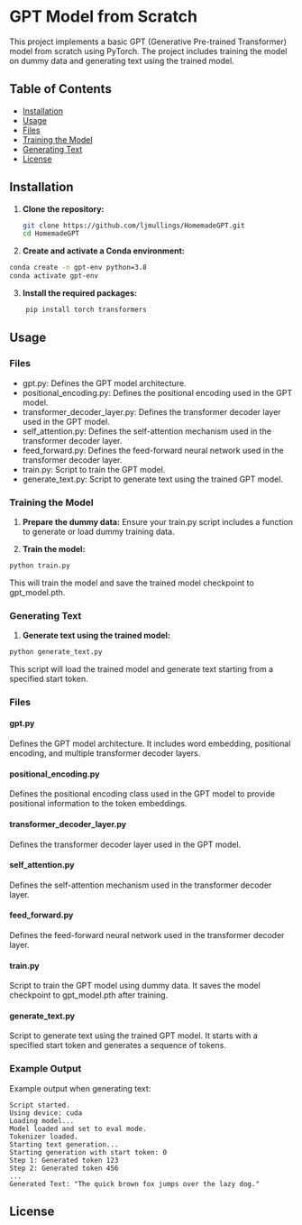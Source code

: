 # GPT Model from Scratch

This project implements a basic GPT (Generative Pre-trained Transformer) model from scratch using PyTorch. The project includes training the model on dummy data and generating text using the trained model.

## Table of Contents

- [Installation](#installation)
- [Usage](#usage)
- [Files](#files)
- [Training the Model](#training-the-model)
- [Generating Text](#generating-text)
- [License](#license)

## Installation

1. **Clone the repository:**

   ```bash
   git clone https://github.com/ljmullings/HomemadeGPT.git
   cd HomemadeGPT

2. **Create and activate a Conda environment:**
  ```bash
  conda create -n gpt-env python=3.8
  conda activate gpt-env
```
3. **Install the required packages:**

  ```bash
      pip install torch transformers
  ```
## Usage
### Files
- gpt.py: Defines the GPT model architecture.
- positional_encoding.py: Defines the positional encoding used in the GPT model.
- transformer_decoder_layer.py: Defines the transformer decoder layer used in the GPT model.
- self_attention.py: Defines the self-attention mechanism used in the transformer decoder layer.
- feed_forward.py: Defines the feed-forward neural network used in the transformer decoder layer.
- train.py: Script to train the GPT model.
- generate_text.py: Script to generate text using the trained GPT model.

### Training the Model
1. **Prepare the dummy data:**
Ensure your train.py script includes a function to generate or load dummy training data.

2. **Train the model:**
```bash
python train.py
```
This will train the model and save the trained model checkpoint to gpt_model.pth.

### Generating Text
1. **Generate text using the trained model:**

```bash
python generate_text.py
```
This script will load the trained model and generate text starting from a specified start token.

### Files
#### gpt.py
Defines the GPT model architecture. It includes word embedding, positional encoding, and multiple transformer decoder layers.

#### positional_encoding.py
Defines the positional encoding class used in the GPT model to provide positional information to the token embeddings.

#### transformer_decoder_layer.py
Defines the transformer decoder layer used in the GPT model.

#### self_attention.py
Defines the self-attention mechanism used in the transformer decoder layer.

#### feed_forward.py
Defines the feed-forward neural network used in the transformer decoder layer.

#### train.py
Script to train the GPT model using dummy data. It saves the model checkpoint to gpt_model.pth after training.

#### generate_text.py
Script to generate text using the trained GPT model. It starts with a specified start token and generates a sequence of tokens.

### Example Output
Example output when generating text:

```
Script started.
Using device: cuda
Loading model...
Model loaded and set to eval mode.
Tokenizer loaded.
Starting text generation...
Starting generation with start token: 0
Step 1: Generated token 123
Step 2: Generated token 456
...
Generated Text: "The quick brown fox jumps over the lazy dog."
```
## License
